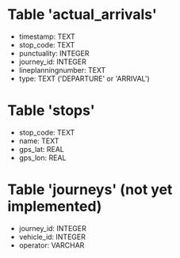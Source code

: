 
# Table 'actual_arrivals'

- timestamp: TEXT
- stop_code: TEXT
- punctuality: INTEGER
- journey_id: INTEGER
- lineplanningnumber: TEXT
- type: TEXT
    ('DEPARTURE' or 'ARRIVAL')

# Table 'stops'

- stop_code: TEXT
- name: TEXT
- gps_lat: REAL
- gps_lon: REAL



# Table 'journeys' (not yet implemented)

- journey_id: INTEGER
- vehicle_id: INTEGER
- operator: VARCHAR
